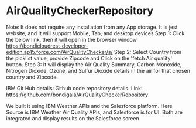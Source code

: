 # AirQualityCheckerRepository
Note: It does not require any installation from any App storage. It is jest website, and It will support Mobile, Tab, and desktop devices
Step 1: Click the below link, then it will open in the browser window
https://bondicloudrest-developer-edition.ap15.force.com/AirQualityChecker/s/
Step 2: Select Country from the picklist value, provide Zipcode and Click on the 'fetch Air quality' button. 
Step 3: It will display the Air Quality Summary, Carbon Monoxide, Nitrogen Dioxide, Ozone, and Sulfur Dioxide details in the air for that chosen country and Zipcode.

IBM Git Hub details: 
Github code repository details.
Link:  https://github.com/bondigala/AirQualityCheckerRepository

We built it using IBM Weather APIs and the Salesforce platform. Here Source is IBM Weather Air Quality APIs, and Salesforce is for UI. Both are integrated and display results on the Salesforce screen.
